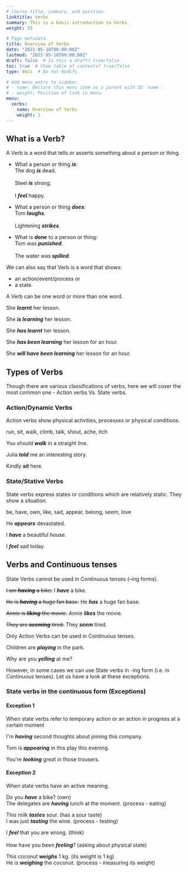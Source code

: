 ```yaml
---
# Course title, summary, and position.
linktitle: Verbs
summary: This is a basic introduction to Verbs.
weight: 33

# Page metadata.
title: Overview of Verbs
date: "2021-05-18T00:00:00Z"
lastmod: "2021-05-18T00:00:00Z"
draft: false  # Is this a draft? true/false
toc: true  # Show table of contents? true/false
type: docs  # Do not modify.

# Add menu entry to sidebar.
# - name: Declare this menu item as a parent with ID `name`.
# - weight: Position of link in menu.
menu:
  verbs:
    name: Overview of Verbs
    weight: 1
---
```


## What is a Verb?

A Verb is a word that tells or asserts something about a person or thing. 

* What a person or thing ***is***: <br>
The dog ***is*** dead. <br> 			
Steel ***is*** strong. <br>			 	
I ***feel*** happy.

* What a person or thing ***does***: <br>
Tom ***laughs***. <br>			
Lightening ***strikes***.

* What is ***done*** to a person or thing: <br>
Tom was ***punished***.	<br> 	
The water was ***spilled***.

We can also say that Verb is a word that shows: 
* an action/event/process or 
* a state. 

A Verb can be one word or more than one word.

She ***learnt*** her lesson.

She ***is learning*** her lesson.

She ***has learnt*** her lesson.

She ***has been learning*** her lesson for an hour.

She ***will have been learning*** her lesson for an hour.


## Types of Verbs

Though there are various classifications of verbs, here we will cover the most common one - Action verbs Vs. State verbs. 

### Action/Dynamic Verbs

Action verbs show physical activities, processes or physical conditions. 

run, sit, walk, climb, talk, shout, ache, itch

You should ***walk*** in a straight line. 

Julia ***told*** me an interesting story. 

Kindly ***sit*** here.


### State/Stative Verbs           

State verbs express states or conditions which are relatively static. They show a situation.  

be, have, own, like, sad, appear, belong, seem, love

He ***appears*** devastated. 

I ***have*** a beautiful house. 

I ***feel*** sad today. 


## Verbs and Continuous tenses 

State Verbs cannot be used in Continuous tenses (–ing forms). 

<s>I am ***having*** a bike.</s> I ***have*** a bike. 

<s>He is ***having*** a huge fan base.</s> He ***has*** a huge fan base. 

<s>Annie is ***liking*** the movie.</s> Annie ***likes*** the movie. 

<s>They are ***seeming*** tired.</s> They ***seem*** tired.

Only Action Verbs can be used in Continuous tenses.

Children are ***playing*** in the park.

Why are you ***yelling*** at me?


However, in some cases we can use State verbs in -ing form (i.e. in Continuous tenses). Let us have a look at these exceptions. 

### State verbs in the continuous form (Exceptions)

#### Exception 1

When state verbs refer to temporary action or an action in progress at a certain moment

I'm ***having*** second thoughts about joining this company.

Tom is ***appearing*** in this play this evening.

You're ***looking*** great in those trousers. 

#### Exception 2

When state verbs have an active meaning.

Do you ***have*** a bike? (own)	<br>
The delegates are ***having*** lunch at the moment. (process - eating)

This milk ***tastes*** sour. (has a sour taste)	<br> 
I was just ***tasting*** the wine. (process - testing)

I ***feel*** that you are wrong. (think) <br>	
How have you been ***feeling***? (asking about physical state)

This coconut ***weighs*** 1 kg. (its weight is 1 kg) <br>
He is ***weighing*** the coconut. (process - measuring its weight)

